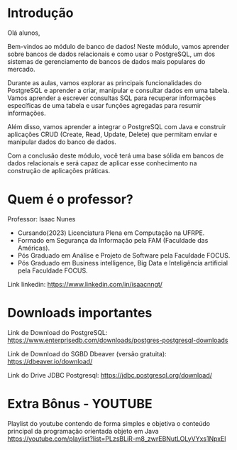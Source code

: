 # Introdução

Olá alunos,

Bem-vindos ao módulo de banco de dados! Neste módulo, vamos aprender sobre bancos de dados relacionais e como usar o PostgreSQL, um dos sistemas de gerenciamento de bancos de dados mais populares do mercado.

Durante as aulas, vamos explorar as principais funcionalidades do PostgreSQL e aprender a criar, manipular e consultar dados em uma tabela. Vamos aprender a escrever consultas SQL para recuperar informações específicas de uma tabela e usar funções agregadas para resumir informações.

Além disso, vamos aprender a integrar o PostgreSQL com Java e construir aplicações CRUD (Create, Read, Update, Delete) que permitam enviar e manipular dados do banco de dados.

Com a conclusão deste módulo, você terá uma base sólida em bancos de dados relacionais e será capaz de aplicar esse conhecimento na construção de aplicações práticas.

# Quem é o professor?
Professor: Isaac Nunes 
- Cursando(2023) Licenciatura Plena em Computação na UFRPE.
- Formado em Segurança da Informação pela FAM (Faculdade das Américas).
- Pós Graduado em Análise e Projeto de Software pela Faculdade FOCUS.
- Pós Graduado em Business intelligence, Big Data e Inteligência artificial pela Faculdade FOCUS.

Link linkedin: https://www.linkedin.com/in/isaacnngt/

# Downloads importantes

Link de Download do PostgreSQL: https://www.enterprisedb.com/downloads/postgres-postgresql-downloads

Link de Download do SGBD Dbeaver (versão gratuita): https://dbeaver.io/download/ 

Link do Drive JDBC Postgresql: https://jdbc.postgresql.org/download/

# Extra Bônus - YOUTUBE
Playlist do youtube contendo de forma simples e objetiva o conteúdo principal da programação orientada objeto em Java
https://youtube.com/playlist?list=PLzsBLiR-m8_zwrEBNutLOLyVYxs1NpxEl
